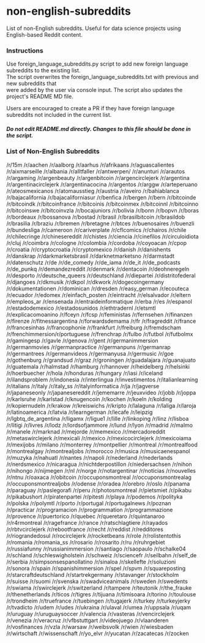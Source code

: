 #  non-english-subreddits 
List  of  non-English  subreddits.  Useful  for  data  science  projects  using  English-based  Reddit  content. 
 
###  Instructions 
Use  foreign_language_subreddits.py  script  to  add  new  foreign  language  subreddits  to  the  existing  list.   
The  script  overwrites  the  foreign_language_subreddits.txt  with  previous  and  new  subreddits  that   
were  added  by  the  user  via  console  input.  The  script  also  updates  the  project's  README  MD  file. 
 
Users  are  encouraged  to  create  a  PR  if  they  have  foreign  language  subreddits  not  included  in  the  current  list. 
 
#####  Do  not  edit  README.md  directly.  Changes  to  this  file  should  be  done  in  the  script. 
 
###  List  of  Non-English  Subreddits
/r/15m
/r/aachen
/r/aalborg
/r/aarhus
/r/afrikaans
/r/aguascalientes
/r/aixmarseille
/r/albania
/r/alltfaller
/r/antwerpen/
/r/anunturi
/r/arautos
/r/argaming
/r/argenbeauty
/r/argenbitcoin
/r/argencirclejerk
/r/argentina
/r/argentinacirclejerk
/r/argentinacocina
/r/argentos
/r/arggw
/r/arteperuano
/r/ateosmexicanos
/r/atomausstieg
/r/austria
/r/aveiro
/r/bahiablanca
/r/bajacalifornia
/r/bajacaliforniasur
/r/benfica
/r/bergen
/r/bern
/r/bitcoinde
/r/bitcoindk
/r/bitcoinfrance
/r/bitcoinis
/r/bitcoinmex
/r/bitcoinnl
/r/bitcoinno
/r/bitcoinswe
/r/bitcoinvzla
/r/bocajuniors
/r/bolivia
/r/bonn
/r/bopvn
/r/boras
/r/bordeaux
/r/bossanova
/r/bostad
/r/brasil
/r/brasilbitcoin
/r/brasildob
/r/brasilia
/r/braziu
/r/bremen
/r/bretagne
/r/btces
/r/buenosaires
/r/buenzli
/r/bundesliga
/r/cameroon
/r/cariverplate
/r/cflcomics
/r/chairos
/r/chile
/r/chilecringe
/r/chinesereddit
/r/chistes
/r/ciencia
/r/cinefilos
/r/circuloidiota
/r/cluj
/r/coimbra
/r/cologne
/r/colombia
/r/cordoba
/r/coyoacan
/r/cpop
/r/croatia
/r/cryptocroatia
/r/cryptomexico
/r/danish
/r/danishents
/r/danskrap
/r/darkmarketsbrasil
/r/darknetmarketsno
/r/darmstadt
/r/datenschutz
/r/de
/r/de_comedy
/r/de_iama
/r/de_it
/r/de_podcasts
/r/de_punkq
/r/demandezreddit
/r/denmark
/r/dentacoin
/r/deohneregeln
/r/desporto
/r/deutsche_queers
/r/deutschland
/r/diepartei
/r/distritofederal
/r/djangoes
/r/dkmusik
/r/dkpol
/r/dkwork
/r/dogecoingermany
/r/dokumentationen
/r/dominican
/r/dresden
/r/easy_german
/r/ecouteca
/r/ecuador
/r/edomex
/r/einfach_posten
/r/eintracht
/r/elsalvador
/r/eltern
/r/empleos_ar
/r/ensenada
/r/entraideinformatique
/r/erba
/r/es
/r/espanol
/r/estadodemexico
/r/estadosunidos
/r/ethtradernl
/r/etsmtl
/r/explicacomoanino
/r/fceyn
/r/fcsp
/r/feministas
/r/fernsehen
/r/finanzen
/r/firenze
/r/fitnessargentina
/r/forwardsdemama
/r/fr
/r/fragreddit
/r/france
/r/francesinhas
/r/francophonie
/r/frankfurt
/r/freiburg
/r/fremdscham
/r/frenchimmersion/r/portuguese
/r/frenchrap
/r/fulbo
/r/futbol
/r/futbolmx
/r/gamingesp
/r/gavle
/r/genova
/r/gent
/r/germanimmersion
/r/germanmovies
/r/germanpractice
/r/germanpuns
/r/germanrap
/r/germantrees
/r/germanvideos
/r/germanyusa
/r/germusic
/r/goe
/r/gothenburg
/r/grandsud
/r/graz
/r/groningen
/r/guadalajara
/r/guanajuato
/r/guatemala
/r/halmstad
/r/hamburg
/r/hannover
/r/heidelberg
/r/helsinki
/r/hoerbuecher
/r/hola
/r/honduras
/r/hungary
/r/iasi
/r/iceland
/r/ilandsproblem
/r/indonesia
/r/interlingua
/r/investimentos
/r/italianlearning
/r/italians
/r/italy
/r/italy_ss
/r/italyinformatica
/r/ja
/r/jagverse
/r/japaneseonly
/r/japanesereddit
/r/jememarre
/r/jeuxvideo
/r/jobb
/r/joppa
/r/karlsruhe
/r/karlstad
/r/knugencoin
/r/kochen
/r/koeln
/r/kolding
/r/kopiernudeln
/r/krakow
/r/kreiswichs
/r/kripto
/r/lalaguna
/r/laliga
/r/laroja
/r/latinoamerica
/r/latvia
/r/learngerman
/r/lecafe
/r/leipzig
/r/lgbtq_de_argentina
/r/ligamx
/r/ligue1
/r/lille
/r/linkoping
/r/linz
/r/lisboa
/r/litigi
/r/livres
/r/lodz
/r/lordsofjammore
/r/lund
/r/lyon
/r/madrid
/r/malmo
/r/manele
/r/marknad
/r/mejorde
/r/memexico
/r/mercadoreddit
/r/metaswirclejerk
/r/mexicali
/r/mexico
/r/mexicocirclejerk
/r/mexicoiama
/r/mexijobs
/r/milano
/r/monterrey
/r/montpellier
/r/montreal
/r/montrealfood
/r/montrealgay
/r/montrealjobs
/r/morocco
/r/musica
/r/musicaenespanol
/r/muzyka
/r/nahuatl
/r/nantes
/r/napoli
/r/nederland
/r/nederlands
/r/nerdsmexico
/r/nicaragua
/r/nichtderpostillon
/r/niedersachsen
/r/nihon
/r/nihongo
/r/nijmegen
/r/nl
/r/norge
/r/notargentinar
/r/noticias
/r/nouvelles
/r/ntnu
/r/oaxaca
/r/obitcoin
/r/occuponsmontreal
/r/occuponsmontrealag
/r/occuponsmontrealjobs
/r/odense
/r/oradea
/r/orebro
/r/oslo
/r/panama
/r/paraguay
/r/paslegorafi
/r/peru
/r/photosmontreal
/r/pietsmiet
/r/pikabu
/r/pikabushort
/r/piratenpartei
/r/pitesti
/r/playa
/r/podemos
/r/polityka
/r/polska
/r/polymtl
/r/porto
/r/portugal
/r/portugalnews
/r/poznan
/r/practicar
/r/programacion
/r/programmation
/r/programmazione
/r/provence
/r/puertorico
/r/quebec
/r/queretaro
/r/quintanaroo
/r/r4rmontreal
/r/ragefrance
/r/rance
/r/ratschlagtiere
/r/rayados
/r/rbtvcirclejerk
/r/rebootfrance
/r/recht
/r/reddist
/r/redditores
/r/riograndedosul
/r/rocirclejerk
/r/rocketbeans
/r/role
/r/rolistentothis
/r/romania
/r/romania_ss
/r/rosario
/r/rosarito
/r/ru
/r/ruhrgebiet
/r/russiafunny
/r/russianimmersion
/r/santiago
/r/saopaulo
/r/schalke04
/r/schland
/r/schleswigholstein
/r/schweiz
/r/sciencefr
/r/seilbahn
/r/self_de
/r/serbia
/r/simpsonsespanollatino
/r/sinaloa
/r/skellefte
/r/soluzioni
/r/sonora
/r/spain
/r/spanishimmersion
/r/spel
/r/spvm
/r/squareposting
/r/starcraftdeutschland
/r/startrekgermany
/r/stavanger
/r/stockholm
/r/suisse
/r/suomi
/r/svenska
/r/swadviceanimals
/r/sweden
/r/swedents
/r/swiama
/r/swirclejerk
/r/switzerland
/r/tampere
/r/teutonik
/r/the_frauke
/r/thenetherlands
/r/ticos
/r/tigres
/r/tijuana
/r/timisoara
/r/torino
/r/toulouse
/r/trondheim
/r/truefrance
/r/tuebingen
/r/tugajerk
/r/turkey
/r/turkeyjerky
/r/tvadicto
/r/udem
/r/udes
/r/ukraina
/r/ulaval
/r/umea
/r/uppsala
/r/uqam
/r/uruguay
/r/uruguaysoccer
/r/valencia
/r/vasteras
/r/vencirclejerk
/r/venezia
/r/veracruz
/r/vfbstuttgart
/r/videojuego
/r/vlaanderen
/r/vosfinances
/r/vzla
/r/warsaw
/r/weibsvolk
/r/wien
/r/wiesbaden
/r/wirtschaft
/r/wissenschaft
/r/yo_elvr
/r/yucatan
/r/zacatecas
/r/zocken
